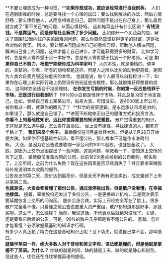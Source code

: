 **不要让埋怨成为一种习惯。****如果你想成功，就应该经常进行自我剖析。**  人们在遇到困难的时候，总是要寻找一个心理的出口：要么找到解决的办法，然后心情舒畅；要么埋怨他人，从而变相肯定自己。既然问题不是出在自己身上，那么最后就变成了“事不关己”的问题，从而心情舒畅。 这和掩耳盗铃有什么区别？ **有钱没钱，不是靠运气，而是你帮社会解决了多少问题。** 比如你开一个买蔬菜的店，解决了周围1公里内住户买菜困难的问题，那么你自然应该获得更多的财富，这是社会对你的褒奖。 所以，要让解决问题成为自己的思维习惯，帮助他人解决问题，解决自己身上的问题，这样才能让自己进步，才可能获得更多的财富。 比如学习时，总是有人寄希望于买一本好书，总是有人寄希望于找到一个好老师。可是 **如果你自己不努力，杨振宁能帮你成为科学家吗？**  人的本性，就是懒惰的、侥幸的、贪婪的。你看，所有的动物都是这样。但是人之所以比别的动物更高级，是因为人类会自我克服这些低劣的本性。 也就是说，每个人都可以自我检讨一下，如果你在心理上和实际行动上仍然没有告别这些劣根性，那么就很难获得想要的成功。 这同样完全适合于投资理财。 **在你发生亏损的时候，你的第一反应是怪罪于市场，还是进行自我剖析？**  99%的小白都是怪罪于市场，并且总是习惯于肯定自己。比如，曾经自己看上某某公司，后来大涨，可惜没买。 近4000家上市公司，被你看过一眼，就算你的眼光了？ 
**科学的投资逻辑，是永远承认市场是对的，如果错了，那么就是自己错了。**进而不断地修正自己的思维方式和投资方法。
**你看不上的基础性知识，远比你觉得重要的知识更重要。** 散户觉得重要的知识，无非就是怎么选牛股，怎么卖在最高位。 世上没有捷径，寻找捷径的人，都死在半路上了。 **我们来举个例子。** 翠微股份在11月底曾经大涨，但是从11月26日开始便大跌。如果你不懂基础性知识，看不懂公告，那么根本不可能作出准确判断。 大涨，是因为它公告说要收购一家公司的100%股权，也就是全收了。 大跌，是因为上交所发函提出了一些问题。这些问题，稍微看一下，便知道上交所的言下之意。 翠微股份准备收购的公司，此前曾2次差点被别的公司收购，都失败了。上交所问，之前为什么失败？现在这些因素是否已经消失了？并且要求翠微股份补充说明本次收购的细节。  
公告发出的第二天，股价达到最高价，但是全天不断有资金卖出，成交量创下上市以来第二高。  
**也就是说，大资金都看懂了那份公告，通过涨停板出货。但是散户没看懂，在幸福地接盘。** 接着，翠微股份还发出了多份公告，一是更换审计机构，二是两次表示要延期恢复上交所的问询函。 股价会涨会跌，实际上已经完全写在了脸上。很多散户完全看不懂，只看懂之前公告说要重大资产重组，散户都知道那是好事，那就买呗。这么干，怎么赚钱？ 当然，我说这话，不代表以后就绝对没戏了。关键，还是要看它后续的公告。可是，99%的散户几乎都是看不懂公告的。 悲哉。怎样才能看懂？必须掌握最基础的知识才行啊。  
有多少人真正花了精力在这些基础知识上呢？没下功夫，就说自己学不会，那叫借口。  
**就像学英语一样，绝大多数人对于音标和英文字母、语法都是懂的，但是他就是掌握不了英语。为什么？** 你缺的就是时间、缺的就是工夫，缺的就是静心和刻苦。  
但这些人，往往还在寻找掌握英语的捷径。